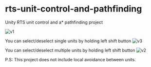 # rts-unit-control-and-pathfinding
Unity RTS unit control and a* pathfinding project

![v1](https://github.com/rfazmn/rts-unit-control-and-pathfinding/assets/32778959/f701915d-89dc-40f9-8aef-c1c816ace2ff)

You can select/deselect single units by holding left shift button
![v3](https://github.com/rfazmn/rts-unit-control-and-pathfinding/assets/32778959/49cd824e-a57c-457f-b4fc-9b11487e1f4a)

You can select/deselect multiple units by holding left shift button
![v2](https://github.com/rfazmn/rts-unit-control-and-pathfinding/assets/32778959/0189fbef-32ec-405e-9bde-14410166a140)


P.S: This project does not include local avoidance between units.
